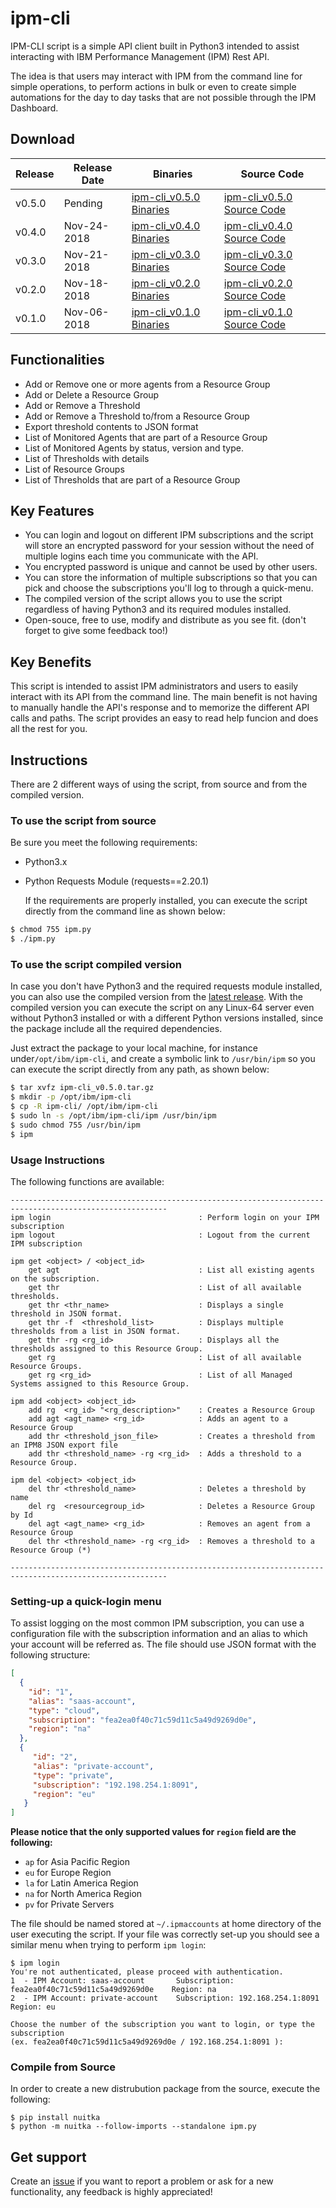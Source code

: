 # ipm-cli

IPM-CLI script is a simple API client built in Python3 intended to assist interacting with IBM Performance Management (IPM) Rest API. 

The idea is that users may interact with IPM from the command line for simple operations, to perform actions in bulk or even to create simple automations for the day to day tasks that are not possible through the IPM Dashboard.

## Download

| Release | Release Date |                                                   Binaries                                                    |                                     Source Code                                      |
| ------- | ------------ | ------------------------------------------------------------------------------------------------------------- | ------------------------------------------------------------------------------------ |
| v0.5.0  | Pending      | [ipm-cli_v0.5.0 Binaries](https://github.com/fsilveir/ipm-cli/releases/download/v0.5.0/ipm-cli_v0.5.0.tar.gz) | [ipm-cli_v0.5.0 Source Code](https://github.com/fsilveir/ipm-cli/archive/v0.5.0.zip) |
| v0.4.0  | Nov-24-2018  | [ipm-cli_v0.4.0 Binaries](https://github.com/fsilveir/ipm-cli/releases/download/v0.4.0/ipm-cli_v0.4.0.tar.gz) | [ipm-cli_v0.4.0 Source Code](https://github.com/fsilveir/ipm-cli/archive/v0.4.0.zip) |
| v0.3.0  | Nov-21-2018  | [ipm-cli_v0.3.0 Binaries](https://github.com/fsilveir/ipm-cli/releases/download/v0.3.0/ipm-cli_v0.3.0.tar.gz) | [ipm-cli_v0.3.0 Source Code](https://github.com/fsilveir/ipm-cli/archive/v0.3.0.zip) |
| v0.2.0  | Nov-18-2018  | [ipm-cli_v0.2.0 Binaries](https://github.com/fsilveir/ipm-cli/releases/download/v0.2.0/ipm-cli_v0.2.0.tar.gz) | [ipm-cli_v0.2.0 Source Code](https://github.com/fsilveir/ipm-cli/archive/v0.2.0.zip) |
| v0.1.0  | Nov-06-2018  | [ipm-cli_v0.1.0 Binaries](https://github.com/fsilveir/ipm-cli/releases/download/v0.1.0/ipm-cli_v0.1.0.tar.gz) | [ipm-cli_v0.1.0 Source Code](https://github.com/fsilveir/ipm-cli/archive/v0.1.0.zip) |

## Functionalities

-   Add or Remove one or more agents from a Resource Group
-   Add or Delete a Resource Group
-   Add or Remove a Threshold
-   Add or Remove a Threshold to/from a Resource Group
-   Export threshold contents to JSON format 
-   List of Monitored Agents that are part of a Resource Group
-   List of Monitored Agents by status, version and type.
-   List of Thresholds with details
-   List of Resource Groups
-   List of Thresholds that are part of a Resource Group

## Key Features

-   You can login and logout on different IPM subscriptions and the script will store an encrypted password for your session without the need of multiple logins each time you communicate with the API.
-   You encrypted password is unique and cannot be used by other users.
-   You can store the information of multiple subscriptions so that you can pick and choose the subscriptions you'll log to through a quick-menu.
-   The compiled version of the script allows you to use the script regardless of having Python3 and its required modules installed.
-   Open-souce, free to use, modify and distribute as you see fit. (don't forget to give some feedback too!)

## Key Benefits

This script is intended to assist IPM administrators and users to easily interact with its API from the command line. The main benefit is not having to manually handle the API's response and to memorize the different API calls and paths. The script provides an easy to read help funcion and does all the rest for you.

## Instructions

There are 2 different ways of using the script, from source and from the compiled version.

### To use the script from source

Be sure you meet the following requirements:

-   Python3.x
-   Python Requests Module (requests==2.20.1)

    If the requirements are properly installed, you can execute the script directly from the command line as shown below: 

```bash
$ chmod 755 ipm.py
$ ./ipm.py
```

### To use the script compiled version

In case you don't have Python3 and the required requests module installed, you can also use the compiled version from the [latest release](https://github.com/fsilveir/ipm-cli/releases). With the compiled version you can execute the script on any Linux-64 server even without Python3 installed or with a different Python versions installed, since the package include all the required dependencies.

Just extract the package to your local machine, for instance under`/opt/ibm/ipm-cli`, and create a symbolic link to `/usr/bin/ipm` so you can execute the script directly from any path, as shown below:

```bash
$ tar xvfz ipm-cli_v0.5.0.tar.gz
$ mkdir -p /opt/ibm/ipm-cli
$ cp -R ipm-cli/ /opt/ibm/ipm-cli
$ sudo ln -s /opt/ibm/ipm-cli/ipm /usr/bin/ipm
$ sudo chmod 755 /usr/bin/ipm
$ ipm
```

### Usage Instructions

The following functions are available:

```properties
---------------------------------------------------------------------------------------------------------
ipm login                                 : Perform login on your IPM subscription
ipm logout                                : Logout from the current IPM subscription

ipm get <object> / <object_id>
    get agt                               : List all existing agents on the subscription.
    get thr                               : List of all available thresholds.
    get thr <thr_name>                    : Displays a single threshold in JSON format.
    get thr -f  <threshold_list>          : Displays multiple thresholds from a list in JSON format.
    get thr -rg <rg_id>                   : Displays all the thresholds assigned to this Resource Group.
    get rg                                : List of all available Resource Groups.
    get rg <rg_id>                        : List of all Managed Systems assigned to this Resource Group.

ipm add <object> <object_id>
    add rg  <rg_id> "<rg_description>"    : Creates a Resource Group
    add agt <agt_name> <rg_id>            : Adds an agent to a Resource Group
    add thr <threshold_json_file>         : Creates a threshold from an IPM8 JSON export file
    add thr <threshold_name> -rg <rg_id>  : Adds a threshold to a Resource Group.

ipm del <object> <object_id>
    del thr <threshold_name>              : Deletes a threshold by name
    del rg  <resourcegroup_id>            : Deletes a Resource Group by Id
    del agt <agt_name> <rg_id>            : Removes an agent from a Resource Group
    del thr <threshold_name> -rg <rg_id>  : Removes a threshold to a Resource Group (*)

---------------------------------------------------------------------------------------------------------
```

### Setting-up a quick-login menu

To assist logging on the most common IPM subscription, you can use a configuration file with the subscription information and an alias to which your account will be referred as. The file should use JSON format with the following structure:

```json
[
  {
    "id": "1",
    "alias": "saas-account",
    "type": "cloud",
    "subscription": "fea2ea0f40c71c59d11c5a49d9269d0e",
    "region": "na"
  },
  {
     "id": "2",
     "alias": "private-account",
     "type": "private",
     "subscription": "192.198.254.1:8091",
     "region": "eu"
   }
]
```

**Please notice that the only supported values for `region` field are the following:**

-   `ap` for Asia Pacific Region
-   `eu` for Europe Region
-   `la` for Latin America Region
-   `na` for North America Region
-   `pv` for Private Servers

The file should be named stored at `~/.ipmaccounts` at home directory of the user executing the script. If your file was correctly set-up you should see a similar menu when trying to perform `ipm login`:

```shell
$ ipm login
You're not authenticated, please proceed with authentication.
1  - IPM Account: saas-account       Subscription: fea2ea0f40c71c59d11c5a49d9269d0e    Region: na
2  - IPM Account: private-account    Subscription: 192.168.254.1:8091                  Region: eu

Choose the number of the subscription you want to login, or type the subscription 
(ex. fea2ea0f40c71c59d11c5a49d9269d0e / 192.168.254.1:8091 ):
```

### Compile from Source

In order to create a new distrubution package from the source, execute the following:

```shell
$ pip install nuitka
$ python -m nuitka --follow-imports --standalone ipm.py
```

## Get support

Create an [issue](https://github.com/fsilveir/ipm-cli/issues) if you want to report a problem or ask for a new functionality, any feedback is highly appreciated!
